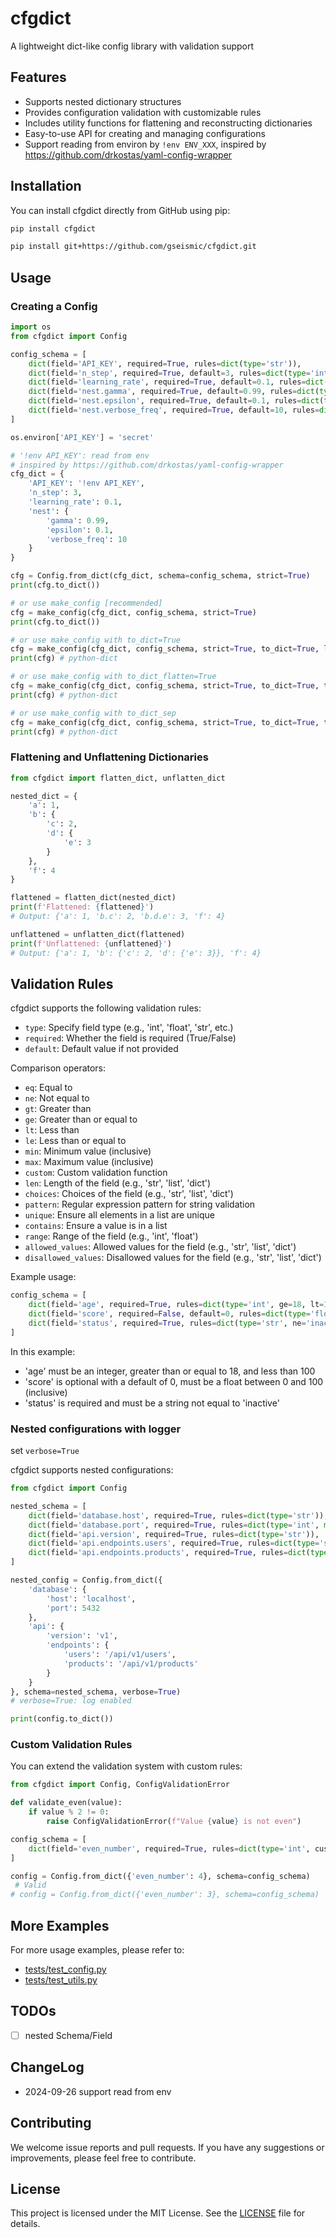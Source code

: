 # cfgdict
A lightweight dict-like config library with validation support

## Features
- Supports nested dictionary structures
- Provides configuration validation with customizable rules
- Includes utility functions for flattening and reconstructing dictionaries
- Easy-to-use API for creating and managing configurations
- Support reading from environ by `!env ENV_XXX`, inspired by https://github.com/drkostas/yaml-config-wrapper

## Installation

You can install cfgdict directly from GitHub using pip:

```bash
pip install cfgdict
```

```bash
pip install git+https://github.com/gseismic/cfgdict.git
```

## Usage
### Creating a Config
```python
import os
from cfgdict import Config

config_schema = [
    dict(field='API_KEY', required=True, rules=dict(type='str')),
    dict(field='n_step', required=True, default=3, rules=dict(type='int', gt=0)),
    dict(field='learning_rate', required=True, default=0.1, rules=dict(type='float', gt=0, max=1)),
    dict(field='nest.gamma', required=True, default=0.99, rules=dict(type='float', min=0, max=1)),
    dict(field='nest.epsilon', required=True, default=0.1, rules=dict(type='float', min=0, max=1)),
    dict(field='nest.verbose_freq', required=True, default=10, rules=dict(type='int', gt=0)),
]

os.environ['API_KEY'] = 'secret'

# '!env API_KEY': read from env
# inspired by https://github.com/drkostas/yaml-config-wrapper 
cfg_dict = {
    'API_KEY': '!env API_KEY',
    'n_step': 3,
    'learning_rate': 0.1,
    'nest': {
        'gamma': 0.99,
        'epsilon': 0.1,
        'verbose_freq': 10
    }
}

cfg = Config.from_dict(cfg_dict, schema=config_schema, strict=True)
print(cfg.to_dict())

# or use make_config [recommended]
cfg = make_config(cfg_dict, config_schema, strict=True)
print(cfg.to_dict())

# or use make_config with to_dict=True
cfg = make_config(cfg_dict, config_schema, strict=True, to_dict=True, logger=None, verbose=False)
print(cfg) # python-dict

# or use make_config with to_dict_flatten=True
cfg = make_config(cfg_dict, config_schema, strict=True, to_dict=True, to_dict_flatten=True)
print(cfg) # python-dict

# or use make_config with to_dict_sep
cfg = make_config(cfg_dict, config_schema, strict=True, to_dict=True, to_dict_flatten=True, to_dict_sep='.')
print(cfg) # python-dict
```

### Flattening and Unflattening Dictionaries

```python
from cfgdict import flatten_dict, unflatten_dict

nested_dict = {
    'a': 1,
    'b': {
        'c': 2,
        'd': {
            'e': 3
        }
    },
    'f': 4
}

flattened = flatten_dict(nested_dict)
print(f'Flattened: {flattened}')
# Output: {'a': 1, 'b.c': 2, 'b.d.e': 3, 'f': 4}

unflattened = unflatten_dict(flattened)
print(f'Unflattened: {unflattened}')
# Output: {'a': 1, 'b': {'c': 2, 'd': {'e': 3}}, 'f': 4}
```

## Validation Rules

cfgdict supports the following validation rules:

- `type`: Specify field type (e.g., 'int', 'float', 'str', etc.)
- `required`: Whether the field is required (True/False)
- `default`: Default value if not provided

Comparison operators:
- `eq`: Equal to
- `ne`: Not equal to
- `gt`: Greater than
- `ge`: Greater than or equal to
- `lt`: Less than
- `le`: Less than or equal to
- `min`: Minimum value (inclusive)
- `max`: Maximum value (inclusive)
- `custom`: Custom validation function
- `len`: Length of the field (e.g., 'str', 'list', 'dict')
- `choices`: Choices of the field (e.g., 'str', 'list', 'dict')
- `pattern`: Regular expression pattern for string validation
- `unique`: Ensure all elements in a list are unique
- `contains`: Ensure a value is in a list
- `range`: Range of the field (e.g., 'int', 'float')
- `allowed_values`: Allowed values for the field (e.g., 'str', 'list', 'dict')
- `disallowed_values`: Disallowed values for the field (e.g., 'str', 'list', 'dict')

Example usage:

```python
config_schema = [
    dict(field='age', required=True, rules=dict(type='int', ge=18, lt=100)),
    dict(field='score', required=False, default=0, rules=dict(type='float', min=0, max=100)),
    dict(field='status', required=True, rules=dict(type='str', ne='inactive')),
]
```

In this example:
- 'age' must be an integer, greater than or equal to 18, and less than 100
- 'score' is optional with a default of 0, must be a float between 0 and 100 (inclusive)
- 'status' is required and must be a string not equal to 'inactive'

### Nested configurations with logger
set `verbose=True`

cfgdict supports nested configurations:

```python
from cfgdict import Config

nested_schema = [
    dict(field='database.host', required=True, rules=dict(type='str')),
    dict(field='database.port', required=True, rules=dict(type='int', min=1, max=65535)),
    dict(field='api.version', required=True, rules=dict(type='str')),
    dict(field='api.endpoints.users', required=True, rules=dict(type='str')),
    dict(field='api.endpoints.products', required=True, rules=dict(type='str')),
]

nested_config = Config.from_dict({
    'database': {
        'host': 'localhost',
        'port': 5432
    },
    'api': {
        'version': 'v1',
        'endpoints': {
            'users': '/api/v1/users',
            'products': '/api/v1/products'
        }
    }
}, schema=nested_schema, verbose=True)
# verbose=True: log enabled

print(config.to_dict())
```

### Custom Validation Rules
You can extend the validation system with custom rules:

```python
from cfgdict import Config, ConfigValidationError

def validate_even(value):
    if value % 2 != 0:
        raise ConfigValidationError(f"Value {value} is not even")

config_schema = [
    dict(field='even_number', required=True, rules=dict(type='int', custom=validate_even))
]

config = Config.from_dict({'even_number': 4}, schema=config_schema) 
 # Valid
# config = Config.from_dict({'even_number': 3}, schema=config_schema)  # Raises ValidationError
```

## More Examples
For more usage examples, please refer to:
- [tests/test_config.py](./tests/test_config.py)
- [tests/test_utils.py](./tests/test_utils.py)

## TODOs
- [ ] nested Schema/Field

## ChangeLog
- 2024-09-26 support read from env

## Contributing
We welcome issue reports and pull requests. If you have any suggestions or improvements, please feel free to contribute.

## License
This project is licensed under the MIT License. See the [LICENSE](./LICENSE) file for details.
